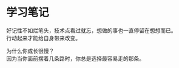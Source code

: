 # 学习笔记

好记性不如烂笔头，技术点看过就忘，想做的事也一直停留在想想而已。  
行动起来才能给自身带来改变。  

为什么你成长很慢？  
因为当你面前摆着几条路时，你总是选择最容易走的那条。



